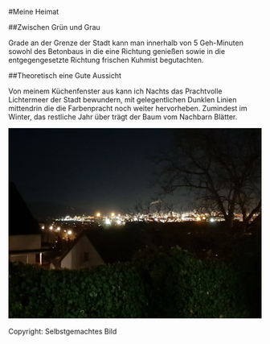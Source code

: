 #Meine Heimat

##Zwischen Grün und Grau

Grade an der Grenze der Stadt kann man innerhalb von 5 Geh-Minuten sowohl des Betonbaus in die eine Richtung genießen sowie in die entgegengesetzte Richtung frischen Kuhmist begutachten.

##Theoretisch eine Gute Aussicht

Von meinem Küchenfenster aus kann ich Nachts das Prachtvolle Lichtermeer der Stadt bewundern, mit gelegentlichen Dunklen Linien mittendrin die die Farbenpracht noch weiter hervorheben. Zumindest im Winter, das restliche Jahr über trägt der Baum vom Nachbarn Blätter.

![image](./20181128_172603.jpg)

Copyright: Selbstgemachtes Bild
